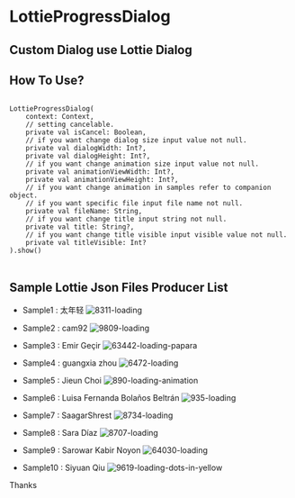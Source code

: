 # LottieProgressDialog

## Custom Dialog use Lottie Dialog

## How To Use?

<pre>
<code>
LottieProgressDialog(     
    context: Context,   
    // setting cancelable.     
    private val isCancel: Boolean,   
    // if you want change dialog size input value not null.     
    private val dialogWidth: Int?,   
    private val dialogHeight: Int?,   
    // if you want change animation size input value not null.    
    private val animationViewWidth: Int?,   
    private val animationViewHeight: Int?,   
    // if you want change animation in samples refer to companion object.  
    // if you want specific file input file name not null.  
    private val fileName: String,   
    // if you want change title input string not null.  
    private val title: String?,   
    // if you want change title visible input visible value not null.  
    private val titleVisible: Int?  
).show()
</code>
</pre>

## Sample Lottie Json Files Producer List
- Sample1 : 太年轻
![8311-loading](https://user-images.githubusercontent.com/26542733/121297393-37b12680-c92d-11eb-9e9e-afbd146d1781.gif)

- Sample2 : cam92
![9809-loading](https://user-images.githubusercontent.com/26542733/121296358-79d96880-c92b-11eb-9ec9-70bd69996a81.gif)

- Sample3 : Emir Geçir
![63442-loading-papara](https://user-images.githubusercontent.com/26542733/121296416-983f6400-c92b-11eb-8a44-029aaba2688b.gif)

- Sample4 : guangxia zhou
![6472-loading](https://user-images.githubusercontent.com/26542733/121296467-b4db9c00-c92b-11eb-9649-9cb87191fd4b.gif)

- Sample5 : Jieun Choi
![890-loading-animation](https://user-images.githubusercontent.com/26542733/121296535-cfae1080-c92b-11eb-8054-61550bbdabed.gif)

- Sample6 : Luisa Fernanda Bolaños Beltrán
![935-loading](https://user-images.githubusercontent.com/26542733/121296621-f2402980-c92b-11eb-9825-0be192e6adcb.gif)

- Sample7 : SaagarShrest
![8734-loading](https://user-images.githubusercontent.com/26542733/121296707-0d129e00-c92c-11eb-9311-b2a3d5ee46c3.gif)

- Sample8 : Sara Díaz
![8707-loading](https://user-images.githubusercontent.com/26542733/121296771-2582b880-c92c-11eb-930b-0080f7bde793.gif)

- Sample9 : Sarowar Kabir Noyon
![64030-loading](https://user-images.githubusercontent.com/26542733/121296895-5cf16500-c92c-11eb-9cae-1f8fa26a1d35.gif)

- Sample10 : Siyuan Qiu
![9619-loading-dots-in-yellow](https://user-images.githubusercontent.com/26542733/121296940-74c8e900-c92c-11eb-9655-2deddd451b4a.gif)


Thanks
